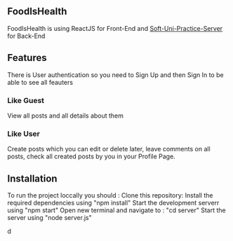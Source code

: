## FoodIsHealth 
FoodIsHealth is using ReactJS for Front-End and [Soft-Uni-Practice-Server](https://github.com/softuni-practice-server/softuni-practice-server) for Back-End 
## Features
There is User authentication so you need to Sign Up and then Sign In to be able to see all feauters
### Like Guest
View all posts and all details about them
### Like User
Create posts which you can edit or delete later, leave comments on all posts, check all created posts by you in your Profile Page. 
## Installation
To run the project loccally you should :
Clone this repository:
Install the required dependencies using "npm install"
Start the development serverr using "npm start"
Open new terminal and navigate to : "cd server"
Start the server using "node server.js"
 
d
